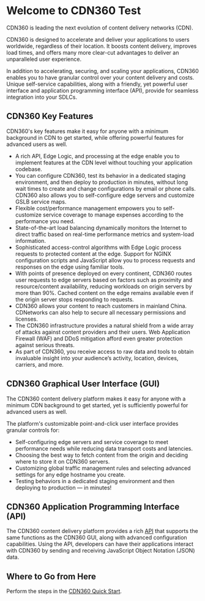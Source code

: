 # Welcome to CDN360 Test

CDN360 is leading the next evolution of content delivery networks (CDN). 

CDN360 is designed to accelerate and deliver your applications to users worldwide, regardless of their location. It boosts content delivery, improves load times, and offers many more clear-cut advantages to deliver an unparalleled user experience.

In addition to accelerating, securing, and scaling your applications, CDN360 enables you to have granular control over your content delivery and costs. Unique self-service capabilities, along with a friendly, yet powerful user interface and application programming interface (API), provide for seamless integration into your SDLCs.

## CDN360 Key Features

CDN360's key features make it easy for anyone with a minimum background in CDN to get started, while offering powerful features for advanced users as well.
- A rich API, Edge Logic, and processing at the edge enable you to implement features at the CDN level without touching your application codebase.
- You can configure CDN360, test its behavior in a dedicated staging environment, and then deploy to production in minutes, without long wait times to create and change configurations by email or phone calls. CDN360 also allows you to self-configure edge servers and customize GSLB service maps.
- Flexible cost/performance management empowers you to self-customize service coverage to manage expenses according to the performance you need.
- State-of-the-art load balancing dynamically monitors the Internet to direct traffic based on real-time performance metrics and system-load information.
- Sophisticated access-control algorithms with Edge Logic process requests to protected content at the edge. Support for NGINX configuration scripts and JavaScript allow you to process requests and responses on the edge using familiar tools.
- With points of presence deployed on every continent, CDN360 routes user requests to edge servers based on factors such as proximity and resource/content availability, reducing workloads on origin servers by more than 90%. Cached content on the edge remains available even if the origin server stops responding to requests.
- CDN360 allows your content to reach customers in mainland China. CDNetworks can also help to secure all necessary permissions and licenses.
- The CDN360 infrastructure provides a natural shield from a wide array of attacks against content providers and their users. Web Application Firewall (WAF) and DDoS mitigation afford even greater protection against serious threats.
- As part of CDN360, you receive access to raw data and tools to obtain invaluable insight into your audience’s activity, location, devices, carriers, and more.

## CDN360 Graphical User Interface (GUI)

The CDN360 content delivery platform makes it easy for anyone with a minimum CDN background to get started, yet is sufficiently powerful for advanced users as well.

The platform's customizable point-and-click user interface provides granular controls for:

- Self-configuring edge servers and service coverage to meet performance needs while reducing data transport costs and latencies.
- Choosing the best way to fetch content from the origin and deciding where to store it on CDN360 servers.
- Customizing global traffic management rules and selecting advanced settings for any edge hostname you create.
- Testing behaviors in a dedicated staging environment and then deploying to production — in minutes! 

## CDN360 Application Programming Interface (API)

The CDN360 content delivery platform provides a rich [API](</apidocs>) that supports the same functions as the CDN360 GUI, along with advanced configuration capabilities. Using the API, developers can have their applications interact with CDN360 by sending and receiving JavaScript Object Notation (JSON) data.

## Where to Go from Here

Perform the steps in the [CDN360 Quick Start](</docs/getting-started.md>).

